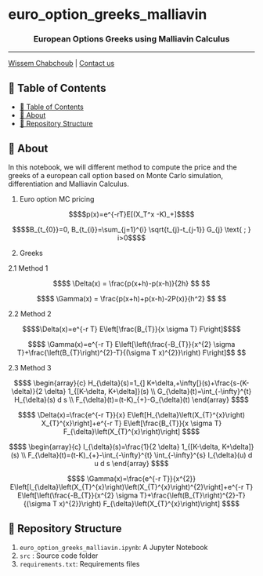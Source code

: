 # euro_option_greeks_malliavin

<h3 align="center">European Options Greeks using Malliavin Calculus</h3>

---

[Wissem Chabchoub](https://www.linkedin.com/in/wissem-chabchoub/) | [Contact us](mailto:chb.wissem@gmail.com)

## 📝 Table of Contents

- [📝 Table of Contents](#-table-of-contents)
- [🧐 About <a name = "about"></a>](#-about)
- [🎥 Repository Structure  <a name = "repo-struct"></a>](#-repository-structure)


## 🧐 About <a name = "about"></a>

In this notebook, we will different method to compute the price and the greeks of a european call option based on Monte Carlo simulation, differentiation and Malliavin Calculus.


1. Euro option MC pricing

```math
$$p(x)=e^{-rT}E[(X_T^x -K)_+]$$
```

```math
$$B_{t_{0}}=0, B_{t_{i}}=\sum_{j=1}^{i} \sqrt{t_{j}-t_{j-1}} G_{j} \text{ ; } i>0$$
```

2. Greeks

2.1 Method 1 

```math
$$ \Delta(x) = \frac{p(x+h)-p(x-h)}{2h} $$ 
```
```math
$$ \Gamma(x) = \frac{p(x+h)+p(x-h)-2P(x)}{h^2} $$ 
```

2.2 Method 2 

```math
$$\Delta(x)=e^{-r T} E\left[\frac{B_{T}}{x \sigma T} F\right]$$
```
```math
$$ \Gamma(x)=e^{-r T} E\left[\left(\frac{-B_{T}}{x^{2} \sigma T}+\frac{\left(B_{T}\right)^{2}-T}{(\sigma T x)^{2}}\right) F\right]$$ 
```

2.3 Method 3 

```math
$$
\begin{array}{c}
H_{\delta}(s)=1_{] K+\delta,+\infty[}(s)+\frac{s-(K-\delta)}{2 \delta} 1_{[K-\delta, K+\delta]}(s) \\
G_{\delta}(t)=\int_{-\infty}^{t} H_{\delta}(s) d s \\
F_{\delta}(t)=(t-K)_{+}-G_{\delta}(t)
\end{array}
$$
```
```math
$$
\Delta(x)=\frac{e^{-r T}}{x} E\left[H_{\delta}\left(X_{T}^{x}\right) X_{T}^{x}\right]+e^{-r T} E\left[\frac{B_{T}}{x \sigma T} F_{\delta}\left(X_{T}^{x}\right)\right]
$$
```

```math
$$
\begin{array}{c}
I_{\delta}(s)=\frac{1}{2 \delta} 1_{[K-\delta, K+\delta]}(s) \\
F_{\delta}(t)=(t-K)_{+}-\int_{-\infty}^{t} \int_{-\infty}^{s} I_{\delta}(u) d u d s
\end{array}
$$
```

```math
$$
\Gamma(x)=\frac{e^{-r T}}{x^{2}} E\left[I_{\delta}\left(X_{T}^{x}\right)\left(X_{T}^{x}\right)^{2}\right]+e^{-r T} E\left[\left(\frac{-B_{T}}{x^{2} \sigma T}+\frac{\left(B_{T}\right)^{2}-T}{(\sigma T x)^{2}}\right) F_{\delta}\left(X_{T}^{x}\right)\right]
$$
```


## 🎥 Repository Structure  <a name = "repo-struct"></a>


1. `euro_option_greeks_malliavin.ipynb`: A Jupyter Notebook 
2. `src` : Source code folder
3. `requirements.txt`: Requirements files
